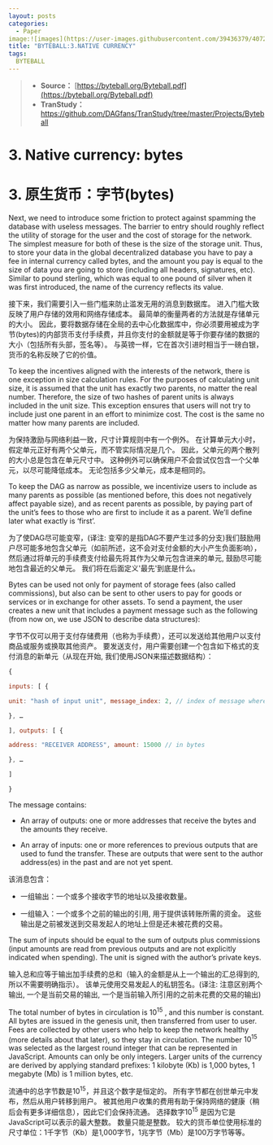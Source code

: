 ```yaml
---
layout: posts
categories:
  - Paper
image:![images](https://user-images.githubusercontent.com/39436379/40726422-4edc1474-6458-11e8-81bd-c36e005d1037.jpg)
title: "BYTEBALL:3.NATIVE CURRENCY"
tags:
  BYTEBALL
---
```

>* **Source：** [https://byteball.org/Byteball.pdf](https://byteball.org/Byteball.pdf)  
>* **TranStudy：** [https://github.com/DAGfans/TranStudy/tree/master/Projects/Byteball
](https://github.com/DAGfans/TranStudy/tree/master/Projects/Byteball)

# 3. Native currency: bytes
# 3. 原生货币：字节(bytes)

Next, we need to introduce some friction to protect against spamming the database with useless messages. 
The barrier to entry should roughly reflect the utility of storage for the user and the cost of storage for the network. 
The simplest measure for both of these is the size of the storage unit. 
Thus, to store your data in the global decentralized database you have to pay a fee in internal currency called bytes, and the amount you pay is equal to the size of data you are going to store (including all headers, signatures, etc). 
Similar to pound sterling, which was equal to one pound of silver when it was first introduced, the name of the currency reflects its value.

接下来，我们需要引入一些门槛来防止滥发无用的消息到数据库。 
进入门槛大致反映了用户存储的效用和网络存储成本。 
最简单的衡量两者的方法就是存储单元的大小。 
因此，要将数据存储在全局的去中心化数据库中，你必须要用被成为字节(bytes)的内部货币支付手续费，并且你支付的金额就是等于你要存储的数据的大小（包括所有头部，签名等）。 
与英镑一样，它在首次引进时相当于一磅白银，货币的名称反映了它的价值。

To keep the incentives aligned with the interests of the network, there is one exception in size calculation rules. 
For the purposes of calculating unit size, it is assumed that the unit has exactly two parents, no matter the real number. 
Therefore, the size of two hashes of parent units is always included in the unit size. 
This exception ensures that users will not try to include just one parent in an effort to minimize cost. 
The cost is the same no matter how many parents are included.

为保持激励与网络利益一致，尺寸计算规则中有一个例外。 
在计算单元大小时，假定单元正好有两个父单元，而不管实际情况是几个。 
因此，父单元的两个散列的大小总是包含在单元尺寸中。 
这种例外可以确保用户不会尝试仅包含一个父单元，以尽可能降低成本。 
无论包括多少父单元，成本是相同的。

To keep the DAG as narrow as possible, we incentivize users to include as many parents as possible (as mentioned before, this does not negatively affect payable size), and as recent parents as possible, by paying part of the unit’s fees to those who are first to include it as a parent. 
We’ll define later what exactly is ‘first’.

为了使DAG尽可能变窄，(译注: 变窄的是指DAG不要产生过多的分支)我们鼓励用户尽可能多地包含父单元（如前所述，这不会对支付金额的大小产生负面影响），然后通过将单元的手续费支付给最先将其作为父单元包含进来的单元, 鼓励尽可能地包含最近的父单元。 
我们将在后面定义'最先'到底是什么。

Bytes can be used not only for payment of storage fees (also called commissions), but also can be sent to other users to pay for goods or services or in exchange for other assets. 
To send a payment, the user creates a new unit that includes a payment message such as the following (from now on, we use JSON to describe data structures):

字节不仅可以用于支付存储费用（也称为手续费），还可以发送给其他用户以支付商品或服务或换取其他资产。 
要发送支付，用户需要创建一个包含如下格式的支付消息的新单元（从现在开始, 我们使用JSON来描述数据结构）：

```javascript
{

inputs: [ {

unit: "hash of input unit", message_index: 2, // index of message where this utxo was created output_index: 0 // index of output where this utxo was created

}, …

], outputs: [ {

address: "RECEIVER ADDRESS", amount: 15000 // in bytes

}, …

]

}
```


The message contains:

* An array of outputs: one or more addresses that receive the bytes and the amounts they receive.

* An array of inputs: one or more references to previous outputs that are used to fund the transfer. These are outputs that were sent to the author address(es) in the past and are not yet spent.

该消息包含：

* 一组输出：一个或多个接收字节的地址以及接收数量。

* 一组输入：一个或多个之前的输出的引用, 用于提供该转账所需的资金。 这些输出是之前被发送到交易发起人的地址上但是还未被花费的交易。

The sum of inputs should be equal to the sum of outputs plus commissions (input amounts are read from previous outputs and are not explicitly indicated when spending). 
The unit is signed with the author’s private keys.

输入总和应等于输出加手续费的总和（输入的金额是从上一个输出的汇总得到的, 所以不需要明确指示）。 
该单元使用交易发起人的私钥签名。(译注: 注意区别两个输出, 一个是当前交易的输出, 一个是当前输入所引用的之前未花费的交易的输出)

The total number of bytes in circulation is $10^{15}$ , and this number is constant. 
All bytes are issued in the genesis unit, then transferred from user to user. 
Fees are collected by other users who help to keep the network healthy (more details about that later), so they stay in circulation. 
The number $10^{15}$  was selected as the largest round integer that can be represented in JavaScript. 
Amounts can only be only integers. 
Larger units of the currency are derived by applying standard prefixes: 1 kilobyte (Kb) is 1,000 bytes, 1 megabyte (Mb) is 1 million bytes, etc.

流通中的总字节数是$10^{15}$，并且这个数字是恒定的。 
所有字节都在创世单元中发布，然后从用户转移到用户。 
被其他用户收集的费用有助于保持网络的健康（稍后会有更多详细信息），因此它们会保持流通。 
选择数字$10^{15}$ 是因为它是JavaScript可以表示的最大整数。 
数量只能是整数。 
较大的货币单位使用标准的尺寸单位：1千字节（Kb）是1,000字节，1兆字节（Mb）是100万字节等等。
